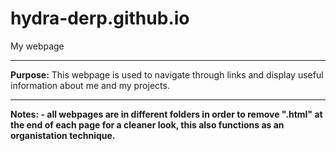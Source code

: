 # hydra-derp.github.io
My webpage

<hr>

<b>Purpose:</b> This webpage is used to navigate through links and display useful information about me and my projects.

<hr>
<b>Notes:<b>
- all webpages are in different folders in order to remove ".html" at the end of each page for a cleaner look, this also functions as an organistation technique.